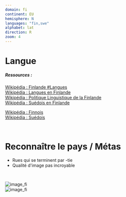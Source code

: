 ```yaml
---
domain: fi
continent: EU
hemisphere: N
languages: "fin,swe"
alphabet: lat
direction: R
zoom: 4
---
```


# Langue

##### Ressources :

[Wikipédia : Finlande #Langues](https://fr.wikipedia.org/wiki/Finlande#Langues)  
[Wikipédia : Langues en Finlande](https://fr.wikipedia.org/wiki/Langues_en_Finlande)  
[Wikipédia : Politique Linguistique de la Finlande](https://fr.wikipedia.org/wiki/Politique_linguistique_de_la_Finlande)  
[Wikipédia : Suédois en Finlande](https://fr.wikipedia.org/wiki/Su%C3%A9dois_en_Finlande)
<br/>

[Wikipédia : Finnois](https://fr.wikipedia.org/wiki/Finnois)  
[Wikipédia : Suédois](https://fr.wikipedia.org/wiki/Su%C3%A9dois)

<br/>

# Reconnaître le pays / Métas

- Rues qui se terminent par -tie
- Qualité d'image pas incroyable

<br/>

![image_fi](/images/fi_geoguessr.png)  
![image_fi](/images/fi_geoguessr2.png)
